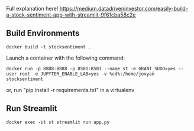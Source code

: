 Full explanation here! https://medium.datadriveninvestor.com/easily-build-a-stock-sentiment-app-with-streamlit-9f61cba58c2e
 
## Build Environments
 
```
docker build -t stocksentiment .
```
Launch a container with the following command:
```
docker run -p 8888:8888 -p 8501:8501 --name st -e GRANT_SUDO=yes --user root -e JUPYTER_ENABLE_LAB=yes -v %cd%:/home/jovyan stocksentiment
```
or, run "pip install -r requirements.txt" in a virtualenv
 
## Run Streamlit
```
docker exec -it st streamlit run app.py
